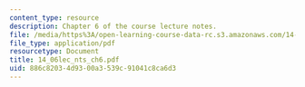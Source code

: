 ```yaml
---
content_type: resource
description: Chapter 6 of the course lecture notes.
file: /media/https%3A/open-learning-course-data-rc.s3.amazonaws.com/14-06-intermediate-macroeconomic-theory-spring-2004/886c82034d9300a3539c91041c8ca6d3_14_06lec_nts_ch6.pdf
file_type: application/pdf
resourcetype: Document
title: 14_06lec_nts_ch6.pdf
uid: 886c8203-4d93-00a3-539c-91041c8ca6d3
---
```

